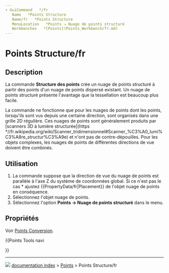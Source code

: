 ```yaml
---
- GuiCommand   */fr
   Name   *Points Structure
   Name/fr   *Points Structure
   MenuLocation   *Points → Nuage de points structuré
   Workbenches   *[Points](Points_Workbench/fr.md)
---
```


# Points Structure/fr

## Description

La commande **Structure des points** crée un nuage de points structuré à partir des points d\'un nuage de points dispersé existant. Un nuage de points structuré présente l\'avantage que la tessellation est beaucoup plus facile.

La commande ne fonctionne que pour les nuages de points dont les points, lorsqu\'ils sont vus depuis une certaine direction, sont organisés dans une grille 2D régulière. Ces nuages de points sont généralement produits par [scanners 3D à lumière structurée](https   *//fr.wikipedia.org/wiki/Scanner_tridimensionnel#Scanner_%C3%A0_lumi%C3%A8re_structur%C3%A9e) et n\'ont pas de contre-dépouilles. Pour les objets complexes, les nuages de points de différentes directions de vue doivent être combinés.

## Utilisation

1.  La commande suppose que la direction de vue du nuage de points est parallèle à l\'axe Z du système de coordonnées global. Si ce n\'est pas le cas   * ajustez {{PropertyData/fr|Placement}} de l\'objet nuage de points en conséquence.
2.  Sélectionnez l\'objet nuage de points.
3.  Sélectionnez l\'option **Points → Nuage de points structuré** dans le menu.

## Propriétés

Voir [Points Conversion](Points_Convert/fr.md).





{{Points Tools navi

}}



---
![](images/Right_arrow.png) [documentation index](../README.md) > [Points](Points_Workbench.md) > Points Structure/fr
